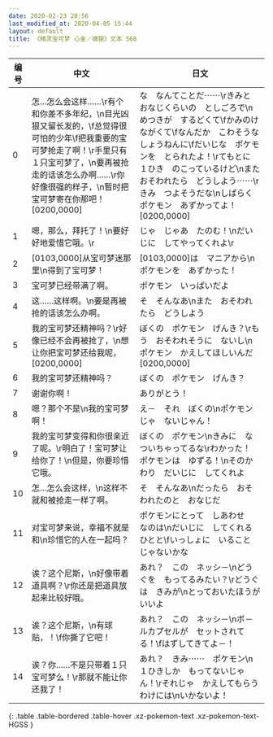 ```yaml
---
date: 2020-02-23 20:56
last_modified_at: 2020-04-05 15:44
layout: default
title: 《精灵宝可梦 心金／魂银》文本 568
---
```

| 编号 | 中文 | 日文 |
| ---- | ---- | ---- |
| 0 | 怎…怎么会这样……\r有个和你差不多年纪，\n目光凶狠又留长发的，\f总觉得很可怕的少年\f把我重要的宝可梦抢走了啊！\r手里只有１只宝可梦了，\n要再被抢走的话该怎么办啊……\r你好像很强的样子，\n暂时把宝可梦寄在你那吧！[0200,0000] | な　なんてことだ⋯⋯\rきみと　おなじくらいの　としごろで\nめつきが　するどくて\fかみのけ　ながくて\fなんだか　こわそうな　しょうねんに\fだいじな　ポケモンを　とられたよ！\rてもとに　１ひき　のこっているけど\nまた　おそわれたら　どうしよう⋯⋯\rきみ　つよそうだな\nしばらく　ポケモン　あずかってよ！[0200,0000] |
| 1 | 嗯，那么，拜托了！\n要好好地爱惜它哦。\r | じゃ　じゃあ　たのむ！\nだいじに　してやってくれよ\r |
| 2 | [0103,0000]从宝可梦迷那里\n得到了宝可梦！ | [0103,0000]は　マニアから\nポケモンを　あずかった！ |
| 3 | 宝可梦已经带满了啊。 | ポケモン　いっぱいだよ |
| 4 | 这……这样啊。\n要是再被抢的话该怎么办啊。 | そ　そんなあ\nまた　おそわれたら　どうしよう |
| 5 | 我的宝可梦还精神吗？\r好像已经不会再被抢了，\n想让你把宝可梦还给我呢，[0200,0000] | ぼくの　ポケモン　げんき？\rもう　おそわれそうに　ないし\nポケモン　かえしてほしいんだ[0200,0000] |
| 6 | 我的宝可梦还精神吗？ | ぼくの　ポケモン　げんき？ |
| 7 | 谢谢你啊！ | ありがとう！ |
| 8 | 嗯？那个不是\n我的宝可梦啊！ | え－　それ　ぼくの\nポケモンじゃ　ないじゃん！ |
| 9 | 我的宝可梦变得和你很亲近了呢。\r明白了！宝可梦让给你了！\n但是，你要珍惜它哦。 | ぼくの　ポケモン\nきみに　なついちゃってるな\rわかった！　ポケモンは　ゆずる！\nそのかわり　だいじに　してくれよ |
| 10 | 怎…怎么会这样，\n这样不就和被抢走一样了啊。 | そ　そんなあ\nだったら　おそわれたのと　おなじだ |
| 11 | 对宝可梦来说，幸福不就是和\n珍惜它的人在一起吗？ | ポケモンにとって　しあわせ　なのは\nだいじに　してくれる　ひとと\fいっしょに　いること　じゃないかな |
| 12 | 诶？这个尼斯，\n好像带着道具啊？\r你还是把道具放起来比较好哦。 | あれ？　この　ネッシ－\nどうぐを　もってるみたい？\rどうぐは　きみが\nとっておいたほうが　いいよ |
| 13 | 诶？这个尼斯，\n有球贴，！\f你撕了它吧！ | あれ？　この　ネッシ－\nボ－ルカプセルが　セットされてる！\fはずしてきてよ－！ |
| 14 | 诶？你……不是只带着１只宝可梦么！\r那就不能让你还我了！ | あれ？　きみ⋯⋯　ポケモン\n１ひきしか　もってないじゃん！\rそれじゃ　かえしてもらう　わけには\nいかないよ！ |
{: .table .table-bordered .table-hover .xz-pokemon-text .xz-pokemon-text-HGSS }